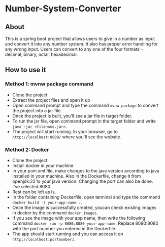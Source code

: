 # Number-System-Converter

## About
This is a spring boot project that allows users to give in a number as input and convert it into any number system. It also has proper error handling for any wrong input. Users can convert to any one of the four formats - decimal, binary, octal, hexadecimal.

## How to use it
### Method 1: mvnw package command
* Clone the project
* Extract the project files and open it up
* Open command prompt and type the command `mvnw package` to convert the project into a jar file.
* Once the project is built, you'll see a jar file in target folder.
* To run the jar file, open command prompt in the target folder and write `java -jar <filename.jar>`.
* The project will start running. In your browser, go to `http://localhost:8080/` where you'll see the website.

### Method 2: Docker
* Clone the project
* Install docker in your machine
* In your pom.xml file, make changes to the java version according to java installed in your machine. Also in the Dockerfile, change it from openjdk:22 to your java version. Changing the port can also be done. I've selected 8080.
* Rest can be left as is.
* In the folder containing Dockerfile, open terminal and type the command `docker build -t your-app-name .`.
* Once the image is successfully created, youcan check existing images in docker by the command `docker images`.
* If you see the image with your app name, then write the following command `docker run -p 8080:8080 your-app-name`. Replace 8080:8080 with the port number you entered in the Dockerfile.
* The app should start running and you can access it on `http://localhost:portnumber/`.
  
